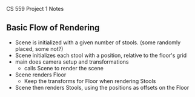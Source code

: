 CS 559 Project 1 Notes

Basic Flow of Rendering
-------------------------- 
- Scene is initialized with a given number of stools. (some randomly placed, some not?)
- Scene initializes each stool with a position, relative to the floor's grid
- main does camera setup and transformations
  - calls Scene to render the scene
- Scene renders Floor
  - Keep the transforms for Floor when rendering Stools
- Scene then renders Stools, using the positions as offsets on the Floor